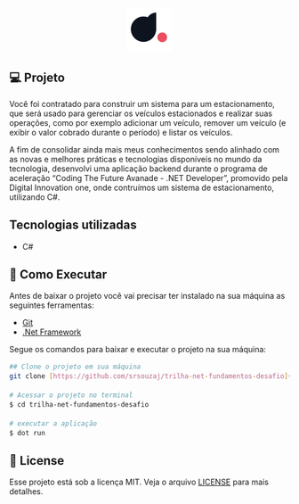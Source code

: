 <p align="center">
  <img alt="logo"  width="80px" height="80px" src=".github/logo.png" />
</p>

## **💻** Projeto

Você foi contratado para construir um sistema para um estacionamento, que será usado para gerenciar os veículos estacionados e realizar suas operações, como por exemplo adicionar um veículo, remover um veículo (e exibir o valor cobrado durante o período) e listar os veículos.

A fim de consolidar ainda mais meus conhecimentos sendo alinhado com as novas e melhores práticas e tecnologias disponíveis no mundo da tecnologia, desenvolvi uma aplicação backend durante o programa de aceleração “Coding The Future Avanade - .NET Developer”, promovido pela Digital Innovation one, onde contruímos um sistema de estacionamento, utilizando C#.

## Tecnologias utilizadas

- C#

## **🚀** Como Executar

Antes de baixar o projeto você vai precisar ter instalado na sua máquina as seguintes ferramentas:

- [Git](https://git-scm.com/)
- [.Net Framework](https://dotnet.microsoft.com/pt-br/download/dotnet-framework)

Segue os comandos para baixar e executar o projeto na sua máquina:

```bash
## Clone o projeto em sua máquina
git clone [https://github.com/srsouzaj/trilha-net-fundamentos-desafio](https://github.com/srsouzaj/trilha-net-fundamentos-desafio

# Acessar o projeto no terminal
$ cd trilha-net-fundamentos-desafio

# executar a aplicação
$ dot run

```

## 📝 License

Esse projeto está sob a licença MIT. Veja o arquivo [LICENSE](https://github.com/srsouzaj/06-ignite-call/blob/master/LICENSE.md) para mais detalhes.
